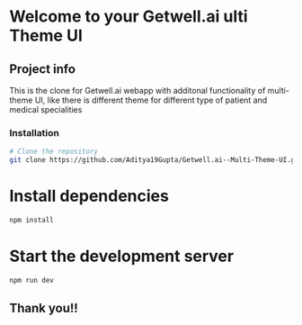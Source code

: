 # Welcome to your Getwell.ai ulti Theme UI
## Project info
This is the clone for Getwell.ai webapp with additonal functionality of multi-theme UI, like there is different theme for different type of patient and medical specialities 
### Installation

```bash
# Clone the repository
git clone https://github.com/Aditya19Gupta/Getwell.ai--Multi-Theme-UI.git

```
# Install dependencies
```bash
npm install
```
# Start the development server
```bash
npm run dev
```
## Thank you!!